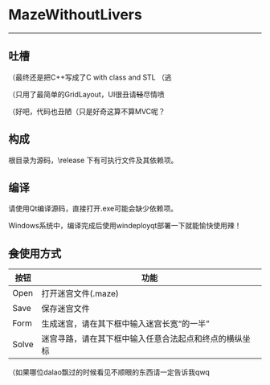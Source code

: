 # MazeWithoutLivers

---

## 吐槽

（最终还是把C++写成了C with class and STL （逃

（只用了最简单的GridLayout，UI很丑请~~轻~~尽情喷

（好吧，代码也丑陋（只是好奇这算不算MVC呢？

## 构成

根目录为源码，\release 下有可执行文件及其依赖项。

## 编译

请使用Qt编译源码，直接打开.exe可能会缺少依赖项。

Windows系统中，编译完成后使用windeployqt部署一下就能愉快使用辣！

## ~~食~~使用方式

| 按钮 | 功能 |
| -- | ----- |
| Open | 打开迷宫文件(.maze) |
| Save | 保存迷宫文件 |
| Form | 生成迷宫，请在其下框中输入迷宫长宽“的一半” |
| Solve | 迷宫寻路，请在其下框中输入任意合法起点和终点的横纵坐标 |

（如果哪位dalao飘过的时候看见不顺眼的东西请一定告诉我qwq